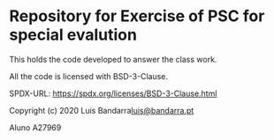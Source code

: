# Repository for Exercise of PSC for special evalution

This holds the code developed to answer the class work.

All the code is licensed with BSD-3-Clause.

SPDX-URL: https://spdx.org/licenses/BSD-3-Clause.html

Copyright (c) 2020 Luis Bandarra<luis@bandarra.pt>

Aluno A27969
